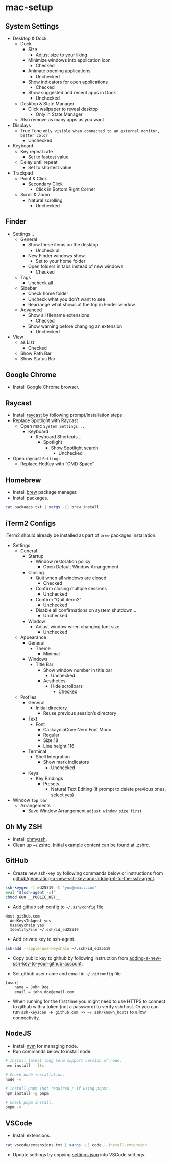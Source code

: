 # mac-setup

## System Settings

- Desktop & Dock
  - Dock
    - Size
      - Adjust size to your liking
    - Minimize windows into application icon
      - Checked
    - Animate opening applications
      - Unchecked
    - Show indicators for open applications
      - Checked
    - Show suggested and recent apps in Dock
      - Unchecked
  - Desktop & State Manager
    - Click wallpaper to reveal desktop
      - Only in State Manager
  - Also remove as many apps as you want
- Displays
  - True Tone `only visible when connected to an external monitor, better color`
    - Unchecked
- Keyboard
  - Key repeat rate
    - Set to fastest value
  - Delay until repeat
    - Set to shortest value
- Trackpad
  - Point & Click
    - Secondary Click
      - Click in Bottom Right Corner
  - Scroll & Zoom
    - Natural scrolling
      - Unchecked

## Finder

- Settings…
  - General
    - Show these items on the desktop
      - Uncheck all
    - New Finder windows show
      - Set to your home folder
    - Open folders in tabs instead of new windows
      - Checked
  - Tags
    - Uncheck all
  - Sidebar
    - Check home folder
    - Uncheck what you don’t want to see
    - Rearrange what shows at the top in Finder window
  - Advanced
    - Show all filename extensions
      - Checked
    - Show warning before changing an extension
      - Unchecked
- View
    - as List
      - Checked
    - Show Path Bar
    - Show Status Bar

## Google Chrome

- Install Google Chrome browser.

## Raycast

- Install [raycast](https://www.raycast.com/) by following prompt/installation steps.
- Replace Spotlight with Raycast
  - Open mac `System Settings...`
    - Keyboard
      - Keyboard Shortcuts…
        - Spotlight
          - Show Spotlight search
            - Unchecked
- Open raycast `Settings`
  - Replace HotKey with “CMD Space”

## Homebrew

- Install [brew](https://brew.sh/) package manager.
- Install packages.

```sh
cat packages.txt | xargs -L1 brew install
```

## iTerm2 Configs

iTerm2 should already be installed as part of `brew` packages installation.

- Settings
  - General
    - Startup
      - Window restoration policy
        - Open Default Window Arrangement
    - Closing
      - Quit when all windows are closed
        - Checked
      - Confirm closing multiple sessions
        - Unchecked
      - Confirm "Quit iterm2"
        - Unchecked
      - Disable all confirmations on system shutdown…
        - Unchecked
    - Window
      - Adjust window when changing font size
        - Unchecked
  - Appearance
    - General
      - Theme
        - Minimal
    - Windows
      - Title Bar
        - Show window number in title bar
          - Unchecked
        - Aesthetics
          - Hide scrollbars
            - Checked
  - Profiles
    - General
      - Initial directory
        - Reuse previous session’s directory
    - Text
      - Font
        - CaskaydiaCove Nerd Font Mono
        - Regular
        - Size 18
        - Line height 116
    - Terminal
      - Shell Integration
        - Show mark indicators
          - Unchecked
    - Keys
      - Key Bindings
        - Presets…
          - Natural Text Editing (if prompt to delete previous ones, select yes)
- Window `top bar`
  - Arrangements
    - Save Window Arrangement `adjust window size first`

## Oh My ZSH

- Install [ohmyzsh](https://ohmyz.sh/).
- Clean up ~/.zshrc. Initial example content can be found at [.zshrc](./zsh/.zshrc).

## GitHub

- Create new ssh-key by following commands below or instructions from [github/generating-a-new-ssh-key-and-adding-it-to-the-ssh-agent](https://docs.github.com/en/authentication/connecting-to-github-with-ssh/generating-a-new-ssh-key-and-adding-it-to-the-ssh-agent).

```sh
ssh-keygen -t ed25519 -C "you@email.com"
eval "$(ssh-agent -s)"
chmod 600 __PUBLIC_KEY__
```

- Add github ssh config to `~/.ssh/config` file.

```
Host github.com
  AddKeysToAgent yes
  UseKeychain yes
  IdentityFile ~/.ssh/id_ed25519
```

- Add private key to ssh-agent.

```sh
ssh-add --apple-use-keychain ~/.ssh/id_ed25519
```

- Copy public key to github by following instruction from [adding-a-new-ssh-key-to-your-github-account](https://docs.github.com/en/authentication/connecting-to-github-with-ssh/adding-a-new-ssh-key-to-your-github-account).


- Set github user name and email in `~/.gitconfig` file.

```
[user]
	name = John Doe 
	email = john.doe@email.com
```

- When running for the first time you might need to use HTTPS to connect to github with a token (not a password) to verify ssh host. Or you can run `ssh-keyscan -H github.com >> ~/.ssh/known_hosts` to allow connectivity.

## NodeJS

- Install [nvm](https://github.com/nvm-sh/nvm) for managing node.
- Run commands below to install node.

```sh
# Install latest long term support version of node.
nvm install --lts

# Check node installation.
node -v

# Install pnpm (not required / if using pnpm).
npm install -g pnpm

# Check pnpm install.
pnpm -v
```

## VSCode

- Install extensions.

```sh
cat vscode/extensions.txt | xargs -L1 code --install-extension
```

- Update settings by copying [settings.json](./vscode/settings.json) into VSCode settings.
